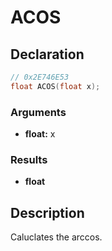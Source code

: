 # ACOS

## Declaration
```cpp
// 0x2E746E53
float ACOS(float x);
```

### Arguments
- **float:** x

### Results
- **float**

## Description
Caluclates the arccos.